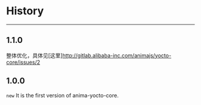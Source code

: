 # History

---

## 1.1.0

整体优化，具体见[这里]http://gitlab.alibaba-inc.com/animajs/yocto-core/issues/2

## 1.0.0

`new` It is the first version of anima-yocto-core.
